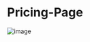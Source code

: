 # Pricing-Page
![image](https://github.com/Debarjitmohanty/Pricing-Page/assets/91021174/6e926c5a-75e3-4841-9fe2-570924a16da1)

